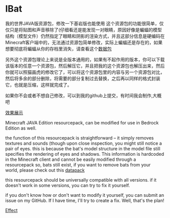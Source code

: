 # IBat
我的世界JAVA版资源包，修改一下基岩版也能使用
这个资源包的功能很简单，仅仅只是将贴图和声音移除了(仔细看还是能发现一对眼睛，原因好像是蝙蝠的模型结构（模型文件）仍然指定了眼睛和阴影的渲染方式，并且这部分信息是硬编码在Minecraft客户端中的，无法通过资源包简单修改，实际上蝙蝠还是存在的，如果想要彻底将蝙蝠从你的存档里消失，请查看这个[数据包](https://github.com/Oururis/Batk)

另外这个资源包理论上来说是全版本通用的，如果有不起作用的版本，你可以下载该版本的任意一个资源包，然后解压它，并且把我的这个资源包也解压出来，然后你就可以照猫画虎的修改它了，可以将这个资源包里的内容与另一个资源包对比，然后将多余的部分删除，将需要的部分复制过去替换，之后再以同样的格式封装它，也就是压缩，这样就完成了。

如果你不会或者不想自己修改，可以到我的github上提交，有时间我会制作,大概吧

[效果展示](https://www.bilibili.com/video/BV1Xk4y1578y/?spm_id_from=333.999.0.0)

Minecraft JAVA Edition resourcepack, can be modified for use in Bedrock Edition as well.

the function of this resourcepack is straightforward – it simply removes textures and sounds (though upon close inspection, you might still notice a pair of eyes. this is because the bat's model structure in the model file still specifies the rendering of eyes and shadows. This information is hardcoded in the Minecraft client and cannot be easily modified through a resourcepack
so, bats still exist, if you want to remove bats from your world, please check out this [datapack](https://github.com/Oururis/Batk)

this resourcepack should be universally compatible with all versions. if it doesn't work in some versions, you can try to fix it yourself.

if you don't know how or don't want to modify it yourself, you can submit an issue on my GitHub. If I have time, I'll try to create a fix. Well, that's the plan!

[Effect](https://youtu.be/imQJT0pZHlY)